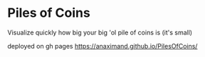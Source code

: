 # Piles of Coins

Visualize quickly how big your big 'ol pile of coins is (it's small)

deployed on gh pages https://anaximand.github.io/PilesOfCoins/
